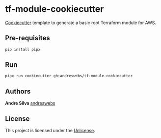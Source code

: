 # tf-module-cookiecutter

[Cookiecutter](https://www.cookiecutter.io/) template to generate a basic root
Terraform module for AWS.

## Pre-requisites

```sh
pip install pipx
```

## Run

```sh
pipx run cookiecutter gh:andreswebs/tf-module-cookiecutter
```

## Authors

**Andre Silva** [andreswebs](https://github.com/andreswebs)

## License

This project is licensed under the [Unlicense](UNLICENSE.md).
